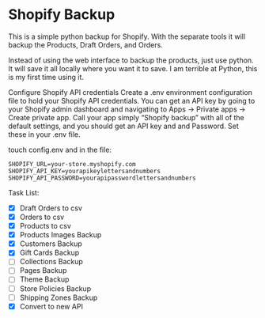 # Shopify Backup
 This is a simple python backup for Shopify. With the separate tools it will backup the Products, Draft Orders, and Orders. 
  
Instead of using the web interface to backup the products, just use python. It will save it all locally where you want it to save. I am terrible at Python, this is my first time using it.  

Configure Shopify API credentials
Create a .env environment configuration file to hold your Shopify API credentials. You can get an API key by going to your Shopify admin dashboard and navigating to Apps -> Private apps -> Create private app. Call your app simply “Shopify backup” with all of the default settings, and you should get an API key and and Password. Set these in your .env file.

touch config.env
and in the file:

```
SHOPIFY_URL=your-store.myshopify.com
SHOPIFY_API_KEY=yourapikeylettersandnumbers
SHOPIFY_API_PASSWORD=yourapipasswordlettersandnumbers
```

Task List:
- [x] Draft Orders to csv
- [x] Orders to csv
- [x] Products to csv
- [x] Products Images Backup
- [x] Customers Backup
- [x] Gift Cards Backup
- [ ] Collections Backup
- [ ] Pages Backup
- [ ] Theme Backup
- [ ] Store Policies Backup
- [ ] Shipping Zones Backup
- [x] Convert to new API

